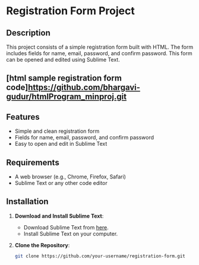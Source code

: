 # Registration Form Project

## Description
This project consists of a simple registration form built with HTML. The form includes fields for name, email, password, and confirm password. This form can be opened and edited using Sublime Text.

## [html sample registration form code]https://github.com/bhargavi-gudur/htmlProgram_minproj.git

## Features
- Simple and clean registration form
- Fields for name, email, password, and confirm password
- Easy to open and edit in Sublime Text

## Requirements
- A web browser (e.g., Chrome, Firefox, Safari)
- Sublime Text or any other code editor

## Installation
1. **Download and Install Sublime Text**:
   - Download Sublime Text from [here](https://www.sublimetext.com/).
   - Install Sublime Text on your computer.

2. **Clone the Repository**:
   ```bash
   git clone https://github.com/your-username/registration-form.git
